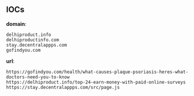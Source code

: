 
## IOCs

__domain__:

```text
delhiproduct.info
delhiproductinfo.com
stay.decentralappps.com
gofindyou.com
```
__url__:

```text
https://gofindyou.com/health/what-causes-plaque-psoriasis-heres-what-doctors-need-you-to-know
https://delhiproduct.info/top-24-earn-money-with-paid-online-surveys
https://stay.decentralappps.com/src/page.js
```